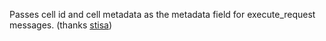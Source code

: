 Passes cell id and cell metadata as the metadata field for execute_request messages.
(thanks [stisa](https://github.com/stisa/))
